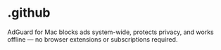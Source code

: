 # .github
AdGuard for Mac blocks ads system-wide, protects privacy, and works offline — no browser extensions or subscriptions required.
